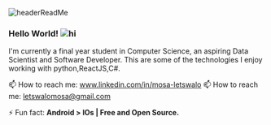 ![headerReadMe](https://user-images.githubusercontent.com/41128227/115705590-070d3180-a36d-11eb-988f-66fc60ff0f70.png)

### Hello World! ![hi](https://user-images.githubusercontent.com/41128227/115701817-7af90b00-a368-11eb-8e8c-8a27e3c02810.gif)
I'm currently a final year student in Computer Science, an aspiring Data Scientist and Software Developer.
This are some of the technologies I enjoy working with python,ReactJS,C#.

 📫 How to reach me: www.linkedin.com/in/mosa-letswalo
 📫 How to reach me: letswalomosa@gmail.com

⚡ Fun fact: **Android > IOs | Free and Open Source.**

<!--
**tomosaHub/tomosaHub** is a ✨ _special_ ✨ repository because its `README.md` (this file) appears on your GitHub profile.

Here are some ideas to get you started:

- 🔭 I’m currently working on ...
- 🌱 I’m currently learning ...
- 👯 I’m looking to collaborate on ...
- 🤔 I’m looking for help with ...
- 💬 Ask me about ...
- 📫 How to reach me: 
- 😄 Pronouns: ...
- ⚡ Fun fact: ...
-->
